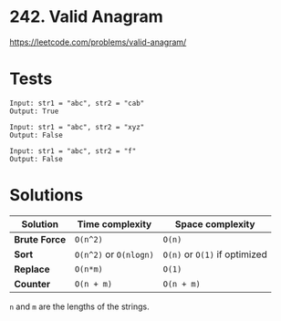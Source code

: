 # 242. Valid Anagram

https://leetcode.com/problems/valid-anagram/

# Tests

```
Input: str1 = "abc", str2 = "cab"
Output: True
```

```
Input: str1 = "abc", str2 = "xyz"
Output: False
```

```
Input: str1 = "abc", str2 = "f"
Output: False
```


# Solutions

| Solution        | Time complexity        | Space complexity              |
|-----------------|------------------------|-------------------------------|
| **Brute Force** | `O(n^2)`               | `O(n)`                        |
| **Sort**        | `O(n^2)` or `O(nlogn)` | `O(n)` or `O(1)` if optimized |
| **Replace**     | `O(n*m)`               | `O(1)`                        |
| **Counter**     | `O(n + m)`             | `O(n + m)`                    |

`n` and `m` are the lengths of the strings.
